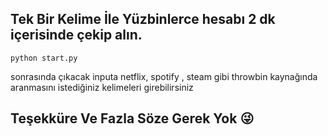 ## Tek Bir Kelime İle Yüzbinlerce hesabı 2 dk içerisinde çekip alın.
    python start.py
 
sonrasında çıkacak inputa netflix, spotify , steam gibi throwbin kaynağında aranmasını istediğiniz kelimeleri girebilirsiniz
## Teşekküre Ve Fazla Söze Gerek Yok 😜

